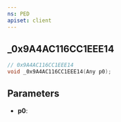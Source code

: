 ```yaml
---
ns: PED
apiset: client
---
```

## _0x9A4AC116CC1EEE14

```c
// 0x9A4AC116CC1EEE14
void _0x9A4AC116CC1EEE14(Any p0);
```


## Parameters
* **p0**: